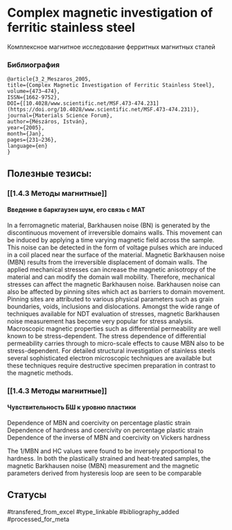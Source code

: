 # Complex magnetic investigation of ferritic stainless steel

Комплексное магнитное исследование ферритных магнитных сталей

### Библиография
```
@article{3_2_Meszaros_2005,
title={Complex Magnetic Investigation of Ferritic Stainless Steel},
volume={473–474},
ISSN={1662-9752},
DOI={[10.4028/www.scientific.net/MSF.473-474.231](https://doi.org/10.4028/www.scientific.net/MSF.473-474.231)},
journal={Materials Science Forum},
author={Mészáros, István},
year={2005},
month={Jan},
pages={231–236},
language={en}
}
```

## Полезные тезисы:
### [[1.4.3 Методы магнитные]]
#### Введение в баркгаузен шум, его связь с МАТ
In a ferromagnetic material, Barkhausen noise (BN) is generated by the discontinuous movement of irreversible domains walls. This movement can be induced by applying a time varying magnetic field across the sample. This noise can be detected in the form of voltage pulses which are induced in a coil placed near the surface of the material. Magnetic Barkhausen noise (MBN) results from the irreversible displacement of domain walls. The applied mechanical stresses can increase the magnetic anisotropy of the material and can modify the domain wall mobility. Therefore, mechanical stresses can affect the magnetic Barkhausen noise.
Barkhausen noise can also be affected by pinning sites which act as barriers to domain
movement. Pinning sites are attributed to various physical parameters such as grain boundaries, voids, inclusions and dislocations. Amongst the wide range of techniques available for NDT evaluation of stresses, magnetic Barkhausen noise measurement has become very popular for stress analysis. Macroscopic magnetic properties such as differential permeability are well known to be stress-dependent. The stress dependence of differential permeability carries through to micro-scale effects to cause MBN also to be stress-dependent. For detailed structural investigation of stainless steels several sophisticated electron microscopic techniques are available but these techniques require destructive specimen preparation in contrast to the magnetic methods.

### [[1.4.3 Методы магнитные]]
#### Чувствительность БШ к уровню пластики
Dependence of MBN and coercivity on percentage plastic strain
Dependence of hardness and coercivity on percentage plastic strain
Dependence of the inverse of MBN and coercivity on Vickers hardness

The 1/MBN and HC values were
found to be inversely proportional to hardness. In both the plastically strained and heat-treated
samples, the magnetic Barkhausen noise (MBN) measurement and the magnetic parameters derived
from hysteresis loop are seen to be comparable


## Статусы
#transfered_from_excel 
#type_linkable
#bibliography_added
#processed_for_meta
